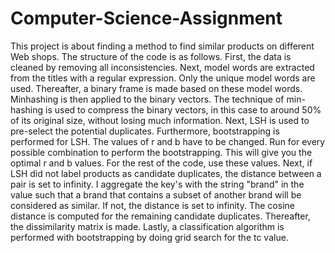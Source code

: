 # Computer-Science-Assignment

This project is about finding a method to find similar products on different Web shops. The structure of the code is as follows. First, the data is cleaned by removing all inconsistencies. Next, model words are extracted from the titles with a regular expression. Only the unique model words are used. Thereafter, a binary frame is made based on these model words. Minhashing is then applied to the binary vectors. The technique of min-hashing is used to compress the binary vectors, in this case to around 50% of its original size, without losing much information. Next, LSH is used to pre-select the potential duplicates. Furthermore, bootstrapping is performed for LSH. The values of r and b have to be changed. Run for every possible combination to perform the bootstrapping. This will give you the optimal r and b values. For the rest of the code, use these values. Next, if LSH did not label products as candidate duplicates, the distance between a pair is set to infinity. I aggregate the key's with the string "brand" in the value such that a brand that contains a subset of another brand will be considered as similar. If not, the distance is set to infinity. The cosine distance is computed for the remaining candidate duplicates. Thereafter, the dissimilarity matrix is made. Lastly, a classification algorithm is performed with bootstrapping by doing grid search for the tc value.
